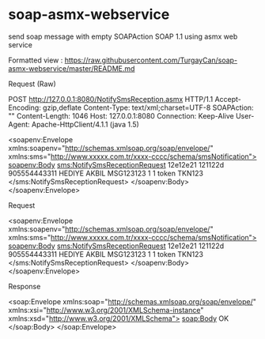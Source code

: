 # soap-asmx-webservice
send soap message with empty SOAPAction SOAP 1.1 using asmx web service

Formatted view : https://raw.githubusercontent.com/TurgayCan/soap-asmx-webservice/master/README.md

Request (Raw)

POST http://127.0.0.1:8080/NotifySmsReception.asmx HTTP/1.1
Accept-Encoding: gzip,deflate
Content-Type: text/xml;charset=UTF-8
SOAPAction: ""
Content-Length: 1046
Host: 127.0.0.1:8080
Connection: Keep-Alive
User-Agent: Apache-HttpClient/4.1.1 (java 1.5)

<soapenv:Envelope xmlns:soapenv="http://schemas.xmlsoap.org/soap/envelope/"
xmlns:sms="http://www.xxxxx.com.tr/xxxx-cccc/schema/smsNotification">
   <soapenv:Body>
      <sms:NotifySmsReceptionRequest>
         <!--Optional:-->
         <SessionId>12e12e21</SessionId>
         <!--Optional:-->
         <SmsServiceActivationNumber>121122d</SmsServiceActivationNumber>
         <!--Optional:-->
         <SenderAddress>
            <!--Optional:-->
            <Msisdn>905554443311</Msisdn>
            <!--Optional:-->
            <Asid/>
         </SenderAddress>
         <!--Optional:-->
         <Message>HEDIYE AKBIL</Message>
         <!--Optional:-->
         <MessageKey>MSG123123</MessageKey>
         <!--Optional:-->
         <PartTotal>1</PartTotal>
         <!--Optional:-->
         <PartNo>1</PartNo>
         <!--Zero or more repetitions:-->
         <NamedParam>
            <Key>token</Key>
            <Value>TKN123</Value>
         </NamedParam>
      </sms:NotifySmsReceptionRequest>
   </soapenv:Body>
</soapenv:Envelope>


Request

<soapenv:Envelope xmlns:soapenv="http://schemas.xmlsoap.org/soap/envelope/"
xmlns:sms="http://www.xxxxx.com.tr/xxxx-cccc/schema/smsNotification">
   <soapenv:Body>
      <sms:NotifySmsReceptionRequest>
         <!--Optional:-->
         <SessionId>12e12e21</SessionId>
         <!--Optional:-->
         <SmsServiceActivationNumber>121122d</SmsServiceActivationNumber>
         <!--Optional:-->
         <SenderAddress>
            <!--Optional:-->
            <Msisdn>905554443311</Msisdn>
            <!--Optional:-->
            <Asid/>
         </SenderAddress>
         <!--Optional:-->
         <Message>HEDIYE AKBIL</Message>
         <!--Optional:-->
         <MessageKey>MSG123123</MessageKey>
         <!--Optional:-->
         <PartTotal>1</PartTotal>
         <!--Optional:-->
         <PartNo>1</PartNo>
         <!--Zero or more repetitions:-->
         <NamedParam>
            <Key>token</Key>
            <Value>TKN123</Value>
         </NamedParam>
      </sms:NotifySmsReceptionRequest>
   </soapenv:Body>
</soapenv:Envelope>

Response

<soap:Envelope xmlns:soap="http://schemas.xmlsoap.org/soap/envelope/" xmlns:xsi="http://www.w3.org/2001/XMLSchema-instance" xmlns:xsd="http://www.w3.org/2001/XMLSchema">
   <soap:Body>
      <NotifResponse xmlns="http://www.xxxxx.com.tr/xxxx-cccc/schema/smsNotification">
         <NotifResult>
            <resultCode xmlns="">OK</resultCode>
         </NotifResult>
      </NotifResponse>
   </soap:Body>
</soap:Envelope>
